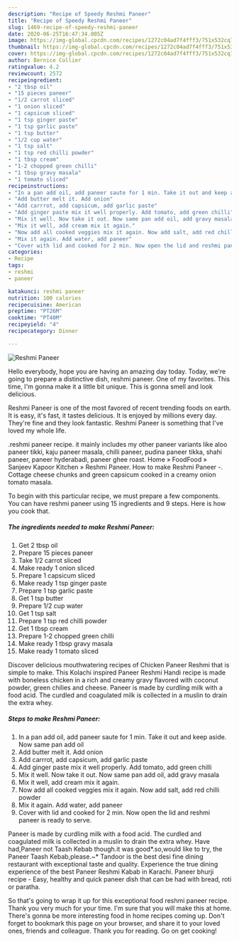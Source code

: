 ```yaml
---
description: "Recipe of Speedy Reshmi Paneer"
title: "Recipe of Speedy Reshmi Paneer"
slug: 1469-recipe-of-speedy-reshmi-paneer
date: 2020-06-25T16:47:34.005Z
image: https://img-global.cpcdn.com/recipes/1272c04ad7f4fff3/751x532cq70/reshmi-paneer-recipe-main-photo.jpg
thumbnail: https://img-global.cpcdn.com/recipes/1272c04ad7f4fff3/751x532cq70/reshmi-paneer-recipe-main-photo.jpg
cover: https://img-global.cpcdn.com/recipes/1272c04ad7f4fff3/751x532cq70/reshmi-paneer-recipe-main-photo.jpg
author: Bernice Collier
ratingvalue: 4.2
reviewcount: 2572
recipeingredient:
- "2 tbsp oil"
- "15 pieces paneer"
- "1/2 carrot sliced"
- "1 onion sliced"
- "1 capsicum sliced"
- "1 tsp ginger paste"
- "1 tsp garlic paste"
- "1 tsp butter"
- "1/2 cup water"
- "1 tsp salt"
- "1 tsp red chilli powder"
- "1 tbsp cream"
- "1-2 chopped green chilli"
- "1 tbsp gravy masala"
- "1 tomato sliced"
recipeinstructions:
- "In a pan add oil, add paneer saute for 1 min. Take it out and keep aside. Now same pan add oil"
- "Add butter melt it. Add onion"
- "Add carrrot, add capsicum, add garlic paste"
- "Add ginger paste mix it well properly. Add tomato, add green chilli"
- "Mix it well. Now take it out. Now same pan add oil, add gravy masala"
- "Mix it well, add cream mix it again."
- "Now add all cooked veggies mix it again. Now add salt, add red chilli powder"
- "Mix it again. Add water, add paneer"
- "Cover with lid and cooked for 2 min. Now open the lid and reshmi paneer is ready to serve."
categories:
- Recipe
tags:
- reshmi
- paneer

katakunci: reshmi paneer 
nutrition: 100 calories
recipecuisine: American
preptime: "PT26M"
cooktime: "PT40M"
recipeyield: "4"
recipecategory: Dinner

---
```



![Reshmi Paneer](https://img-global.cpcdn.com/recipes/1272c04ad7f4fff3/751x532cq70/reshmi-paneer-recipe-main-photo.jpg)

Hello everybody, hope you are having an amazing day today. Today, we're going to prepare a distinctive dish, reshmi paneer. One of my favorites. This time, I'm gonna make it a little bit unique. This is gonna smell and look delicious.

Reshmi Paneer is one of the most favored of recent trending foods on earth. It is easy, it's fast, it tastes delicious. It is enjoyed by millions every day. They're fine and they look fantastic. Reshmi Paneer is something that I've loved my whole life.

.reshmi paneer recipe. it mainly includes my other paneer variants like aloo paneer tikki, kaju paneer masala, chilli paneer, pudina paneer tikka, shahi paneer, paneer hyderabadi, paneer ghee roast. Home » FoodFood » Sanjeev Kapoor Kitchen » Reshmi Paneer. How to make Reshmi Paneer -. Cottage cheese chunks and green capsicum cooked in a creamy onion tomato masala.


To begin with this particular recipe, we must prepare a few components. You can have reshmi paneer using 15 ingredients and 9 steps. Here is how you cook that.

<!--inarticleads1-->

##### The ingredients needed to make Reshmi Paneer:

1. Get 2 tbsp oil
1. Prepare 15 pieces paneer
1. Take 1/2 carrot sliced
1. Make ready 1 onion sliced
1. Prepare 1 capsicum sliced
1. Make ready 1 tsp ginger paste
1. Prepare 1 tsp garlic paste
1. Get 1 tsp butter
1. Prepare 1/2 cup water
1. Get 1 tsp salt
1. Prepare 1 tsp red chilli powder
1. Get 1 tbsp cream
1. Prepare 1-2 chopped green chilli
1. Make ready 1 tbsp gravy masala
1. Make ready 1 tomato sliced


Discover delicious mouthwatering recipes of Chicken Paneer Reshmi that is simple to make. This Kolachi inspired Paneer Reshmi Handi recipe is made with boneless chicken in a rich and creamy gravy flavored with coconut powder, green chilies and cheese. Paneer is made by curdling milk with a food acid. The curdled and coagulated milk is collected in a muslin to drain the extra whey. 

<!--inarticleads2-->

##### Steps to make Reshmi Paneer:

1. In a pan add oil, add paneer saute for 1 min. Take it out and keep aside. Now same pan add oil
1. Add butter melt it. Add onion
1. Add carrrot, add capsicum, add garlic paste
1. Add ginger paste mix it well properly. Add tomato, add green chilli
1. Mix it well. Now take it out. Now same pan add oil, add gravy masala
1. Mix it well, add cream mix it again.
1. Now add all cooked veggies mix it again. Now add salt, add red chilli powder
1. Mix it again. Add water, add paneer
1. Cover with lid and cooked for 2 min. Now open the lid and reshmi paneer is ready to serve.


Paneer is made by curdling milk with a food acid. The curdled and coagulated milk is collected in a muslin to drain the extra whey. Have had,Paneer not Taash Kebab though.it was good*.so,would like to try, the Paneer Taash Kebab,please.~* Tandoor is the best desi fine dining restaurant with exceptional taste and quality. Experience the true dining experience of the best Paneer Reshmi Kabab in Karachi. Paneer bhurji recipe - Easy, healthy and quick paneer dish that can be had with bread, roti or paratha. 

So that's going to wrap it up for this exceptional food reshmi paneer recipe. Thank you very much for your time. I'm sure that you will make this at home. There's gonna be more interesting food in home recipes coming up. Don't forget to bookmark this page on your browser, and share it to your loved ones, friends and colleague. Thank you for reading. Go on get cooking!
